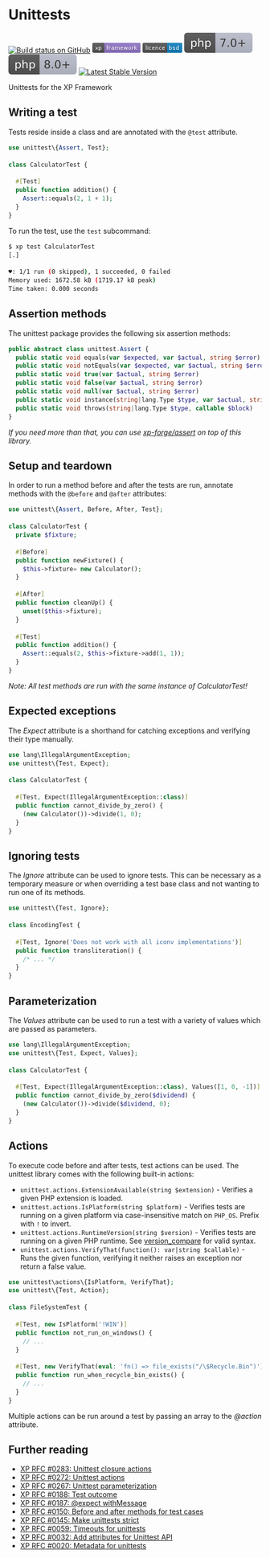 Unittests
=========

[![Build status on GitHub](https://github.com/xp-framework/reflection/workflows/Tests/badge.svg)](https://github.com/xp-framework/reflection/actions)
[![XP Framework Module](https://raw.githubusercontent.com/xp-framework/web/master/static/xp-framework-badge.png)](https://github.com/xp-framework/core)
[![BSD Licence](https://raw.githubusercontent.com/xp-framework/web/master/static/licence-bsd.png)](https://github.com/xp-framework/core/blob/master/LICENCE.md)
[![Requires PHP 7.0+](https://raw.githubusercontent.com/xp-framework/web/master/static/php-7_0plus.svg)](http://php.net/)
[![Supports PHP 8.0+](https://raw.githubusercontent.com/xp-framework/web/master/static/php-8_0plus.svg)](http://php.net/)
[![Latest Stable Version](https://poser.pugx.org/xp-framework/unittest/version.png)](https://packagist.org/packages/xp-framework/unittest)

Unittests for the XP Framework

Writing a test
--------------
Tests reside inside a class and are annotated with the `@test` attribute.

```php
use unittest\{Assert, Test};

class CalculatorTest {

  #[Test]
  public function addition() {
    Assert::equals(2, 1 + 1);
  }
}
```

To run the test, use the `test` subcommand:

```sh
$ xp test CalculatorTest
[.]

♥: 1/1 run (0 skipped), 1 succeeded, 0 failed
Memory used: 1672.58 kB (1719.17 kB peak)
Time taken: 0.000 seconds
```

Assertion methods
-----------------
The unittest package provides the following six assertion methods:

```php
public abstract class unittest.Assert {
  public static void equals(var $expected, var $actual, string $error)
  public static void notEquals(var $expected, var $actual, string $error)
  public static void true(var $actual, string $error)
  public static void false(var $actual, string $error)
  public static void null(var $actual, string $error)
  public static void instance(string|lang.Type $type, var $actual, string $error)
  public static void throws(string|lang.Type $type, callable $block)
}
```

*If you need more than that, you can use [xp-forge/assert](https://github.com/xp-forge/assert) on top of this library.*

Setup and teardown
------------------
In order to run a method before and after the tests are run, annotate methods with the `@before` and `@after` attributes:

```php
use unittest\{Assert, Before, After, Test};

class CalculatorTest {
  private $fixture;

  #[Before]
  public function newFixture() {
    $this->fixture= new Calculator();
  }

  #[After]
  public function cleanUp() {
    unset($this->fixture);
  }

  #[Test]
  public function addition() {
    Assert::equals(2, $this->fixture->add(1, 1));
  }
}
```

*Note: All test methods are run with the same instance of CalculatorTest!*

Expected exceptions
-------------------
The *Expect* attribute is a shorthand for catching exceptions and verifying their type manually.

```php
use lang\IllegalArgumentException;
use unittest\{Test, Expect};

class CalculatorTest {

  #[Test, Expect(IllegalArgumentException::class)]
  public function cannot_divide_by_zero() {
    (new Calculator())->divide(1, 0);
  }
}
```

Ignoring tests
--------------
The *Ignore* attribute can be used to ignore tests. This can be necessary as a temporary measure or when overriding a test base class and not wanting to run one of its methods.

```php
use unittest\{Test, Ignore};

class EncodingTest {

  #[Test, Ignore('Does not work with all iconv implementations')]
  public function transliteration() {
    /* ... */
  }
}
```

Parameterization
-----------------
The *Values* attribute can be used to run a test with a variety of values which are passed as parameters.

```php
use lang\IllegalArgumentException;
use unittest\{Test, Expect, Values};

class CalculatorTest {

  #[Test, Expect(IllegalArgumentException::class), Values([1, 0, -1])]
  public function cannot_divide_by_zero($dividend) {
    (new Calculator())->divide($dividend, 0);
  }
}
```

Actions
-------
To execute code before and after tests, test actions can be used. The unittest library comes with the following built-in actions:

* `unittest.actions.ExtensionAvailable(string $extension)` - Verifies a given PHP extension is loaded.
* `unittest.actions.IsPlatform(string $platform)` - Verifies tests are running on a given platform via case-insensitive match on `PHP_OS`. Prefix with `!` to invert.
* `unittest.actions.RuntimeVersion(string $version)` - Verifies tests are running on a given PHP runtime. See [version_compare](http://php.net/version_compare) for valid syntax.
* `unittest.actions.VerifyThat(function(): var|string $callable)` - Runs the given function, verifying it neither raises an exception nor return a false value.

```php
use unittest\actions\{IsPlatform, VerifyThat};
use unittest\{Test, Action};

class FileSystemTest {

  #[Test, new IsPlatform('!WIN')]
  public function not_run_on_windows() {
    // ...
  }

  #[Test, new VerifyThat(eval: 'fn() => file_exists("/\$Recycle.Bin")')]
  public function run_when_recycle_bin_exists() {
    // ...
  }
}
```

Multiple actions can be run around a test by passing an array to the *@action* attribute.

Further reading
---------------

* [XP RFC #0283: Unittest closure actions](https://github.com/xp-framework/rfc/issues/283)
* [XP RFC #0272: Unittest actions](https://github.com/xp-framework/rfc/issues/272)
* [XP RFC #0267: Unittest parameterization](https://github.com/xp-framework/rfc/issues/267)
* [XP RFC #0188: Test outcome](https://github.com/xp-framework/rfc/issues/188)
* [XP RFC #0187: @expect withMessage](https://github.com/xp-framework/rfc/issues/187)
* [XP RFC #0150: Before and after methods for test cases](https://github.com/xp-framework/rfc/issues/150)
* [XP RFC #0145: Make unittests strict](https://github.com/xp-framework/rfc/issues/145)
* [XP RFC #0059: Timeouts for unittests](https://github.com/xp-framework/rfc/issues/59)
* [XP RFC #0032: Add attributes for Unittest API](https://github.com/xp-framework/rfc/issues/32)
* [XP RFC #0020: Metadata for unittests](https://github.com/xp-framework/rfc/issues/20)
